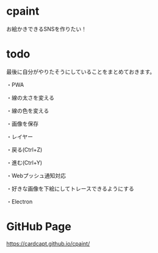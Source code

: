 # cpaint

お絵かきできるSNSを作りたい！

# todo

最後に自分がやりたそうにしていることをまとめておきます。

・PWA

・線の太さを変える

・線の色を変える

・画像を保存

・レイヤー

・戻る(Ctrl+Z)

・進む(Ctrl+Y)

・Webプッシュ通知対応

・好きな画像を下絵にしてトレースできるようにする

・Electron

# GitHub Page  
https://cardcapt.github.io/cpaint/
